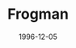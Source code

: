 ---
mission_id: frogman
slug: "frogman"
editorsChoice:
title: "Frogman"
authors: 
    - "Mike Lando"
date: 1996-12-05
filename:
description: "You are Ken Katarn, younger brother of the famous Kyle Katarn. You've just defected to the Rebels in the hopes of following in your brothers footsteps. You are assigned to the submarine R.A.S. Default as a frogman, and have just received notice that an Imperial shuttle has landed on the far side of the peninsula your ship is patrolling. Your job is to rescue the hostages the Imperials are holding."
cover: "frogman.png"
levelReplaced:	SECBASE
difficulty: no
bm:	no
fme: yes
wax: no
three_do: no
voc: yes
gmd: no
vue: no
lfd: no
base: "New level from scratch" 
editors: "Dark Forge"

---